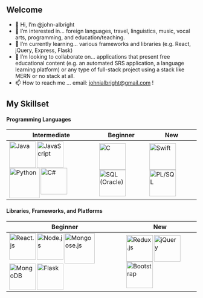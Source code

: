 ## Welcome

- 👋 Hi, I’m @john-albright
- 👀 I’m interested in... foreign languages, travel, linguistics, music, vocal arts, programming, and education/teaching.
- 🌱 I’m currently learning... various frameworks and libraries (e.g. React, jQuery, Express, Flask)
- 💞️ I’m looking to collaborate on... applications that present free educational content (e.g. an automated SRS application, a language learning platform) or any type of full-stack project using a stack like MERN or no stack at all.
- 📫 How to reach me ... email: johnialbright@gmail.com !

## My Skillset
#### Programming Languages 

Intermediate | Beginner | New
------------ | -------------- | --------
<img align="left" title="Java" width="70px" src="https://img.icons8.com/color/96/000000/java-coffee-cup-logo--v1.png" /><img align="left" title="JavaScript" width="70px" src="https://img.icons8.com/color/96/000000/javascript--v1.png" /><img align="left" title="Python" width="80px" src="https://img.icons8.com/color/96/000000/python--v1.png" /><img align="left" title="C#" width="70px" src="https://img.icons8.com/color/96/000000/c-sharp-logo.png" /> | <img align="left" title="C" width="70px" src="https://img.icons8.com/color/96/000000/c-programming.png" /><img align="left" title="SQL (Oracle)" width="70px" src="http://clipart-library.com/img1/866566.png" /> | <img align="left" title="Swift" width="70px" src="https://img.icons8.com/color/96/000000/swift.png" /><img align="left" title="PL/SQL" height="70px" src="https://store.dimensigon.com/wp-content/uploads/2019/03/pl-sql.png" />

#### Libraries, Frameworks, and Platforms
Beginner | New
-------- | ----
<img align="left" title="React.js" height="70px" src="https://img.icons8.com/ultraviolet/120/000000/react--v1.png" /><img align="left" title="Node.js" height="70px" src="https://cdn.freebiesupply.com/logos/large/2x/nodejs-icon-logo-png-transparent.png" /><img align="left" title="Mongoose.js" width="80px" src="https://avatars.githubusercontent.com/u/7552965?s=200&v=4" /><img align="left" title="MongoDB" height="70px" src="https://www.vectorlogo.zone/logos/mongodb/mongodb-icon.svg" /><img align="left" title="Flask" width="70px" src="https://www.pngfind.com/pngs/m/128-1286693_flask-framework-logo-svg-hd-png-download.png" /> | <img align="left" title="Redux.js" width="70px" src="https://img.icons8.com/color/96/000000/redux.png" /><img align="left" title="jQuery" width="70px" src="https://www.easyprogramming.net/logo/jquery.png" /><img align="left" title="Bootstrap" height="70px" src="https://sdtimes.com/wp-content/uploads/2018/01/bootstrap-stack.png" />

<!---
john-albright/john-albright is a ✨ special ✨ repository because its `README.md` (this file) appears on your GitHub profile.
You can click the Preview link to take a look at your changes.
--->
